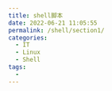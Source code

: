 ```yaml
---
title: shell脚本
date: 2022-06-21 11:05:55
permalink: /shell/section1/
categories:
  - IT
  - Linux
  - Shell
tags:
  - 
---
```




